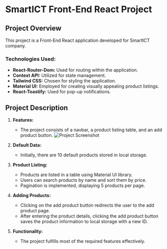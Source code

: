 # SmartICT Front-End React Project

## Project Overview
This project is a Front-End React application developed for SmartICT company.

### Technologies Used:
- **React-Router-Dom:** Used for routing within the application.
- **Context API:** Utilized for state management.
- **Tailwind CSS:** Chosen for styling the application.
- **Material UI:** Employed for creating visually appealing product listings.
- **React-Toastify:** Used for pop-up notifications.

## Project Description
1. **Features:**
   - The project consists of a navbar, a product listing table, and an add product button.
   ![Project Screenshot](screenshot.png)
   
2. **Default Data:**
   - Initially, there are 10 default products stored in local storage.

3. **Product Listing:**
   - Products are listed in a table using Material UI library.
   - Users can search products by name and sort them by price.
   - Pagination is implemented, displaying 5 products per page.

4. **Adding Products:**
   - Clicking on the add product button redirects the user to the add product page.
   - After entering the product details, clicking the add product button saves the product information to local storage with a new ID.

5. **Functionality:**
   - The project fulfills most of the required features effectively.

